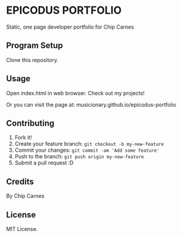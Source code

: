 # EPICODUS PORTFOLIO

Static, one page developer portfolio for Chip Carnes

## Program Setup

Clone this repository.

## Usage

Open index.html in web browser.
Check out my projects!

Or you can visit the page at:
musicionary.github.io/epicodus-portfolio

## Contributing

1. Fork it!
2. Create your feature branch: `git checkout -b my-new-feature`
3. Commit your changes: `git commit -am 'Add some feature'`
4. Push to the branch: `git push origin my-new-feature`
5. Submit a pull request :D

## Credits

By Chip Carnes

## License

MIT License.
